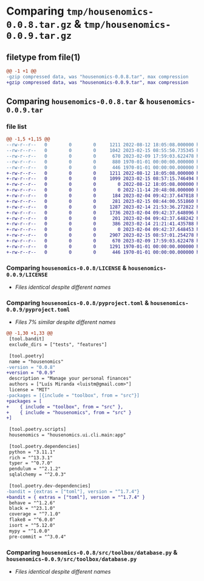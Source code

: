 # Comparing `tmp/housenomics-0.0.8.tar.gz` & `tmp/housenomics-0.0.9.tar.gz`

## filetype from file(1)

```diff
@@ -1 +1 @@
-gzip compressed data, was "housenomics-0.0.8.tar", max compression
+gzip compressed data, was "housenomics-0.0.9.tar", max compression
```

## Comparing `housenomics-0.0.8.tar` & `housenomics-0.0.9.tar`

### file list

```diff
@@ -1,5 +1,15 @@
--rw-r--r--   0        0        0     1211 2022-08-12 18:05:08.000000 housenomics-0.0.8/LICENSE
--rw-r--r--   0        0        0     1042 2023-02-15 08:55:50.735345 housenomics-0.0.8/pyproject.toml
--rw-r--r--   0        0        0      670 2023-02-09 17:59:03.622478 housenomics-0.0.8/src/toolbox/database.py
--rw-r--r--   0        0        0      880 1970-01-01 00:00:00.000000 housenomics-0.0.8/setup.py
--rw-r--r--   0        0        0      446 1970-01-01 00:00:00.000000 housenomics-0.0.8/PKG-INFO
+-rw-r--r--   0        0        0     1211 2022-08-12 18:05:08.000000 housenomics-0.0.9/LICENSE
+-rw-r--r--   0        0        0     1099 2023-02-15 08:57:15.746494 housenomics-0.0.9/pyproject.toml
+-rw-r--r--   0        0        0        0 2022-08-12 18:05:08.000000 housenomics-0.0.9/src/housenomics/__init__.py
+-rw-r--r--   0        0        0        0 2022-11-14 20:48:08.000000 housenomics-0.0.9/src/housenomics/application/__init__.py
+-rw-r--r--   0        0        0      184 2023-02-04 09:42:37.647818 housenomics-0.0.9/src/housenomics/application/import_transactions.py
+-rw-r--r--   0        0        0      281 2023-02-15 08:44:00.551860 housenomics-0.0.9/src/housenomics/application/list_transactions.py
+-rw-r--r--   0        0        0     1287 2023-02-14 21:53:36.272822 housenomics-0.0.9/src/housenomics/application/views/transactions.py
+-rw-r--r--   0        0        0     1736 2023-02-04 09:42:37.648096 housenomics-0.0.9/src/housenomics/infrastructure/cgd_csv_file.py
+-rw-r--r--   0        0        0      201 2023-02-04 09:42:37.648242 housenomics-0.0.9/src/housenomics/infrastructure/transactions.py
+-rw-r--r--   0        0        0      386 2023-02-14 21:21:41.435788 housenomics-0.0.9/src/housenomics/transaction.py
+-rw-r--r--   0        0        0        0 2023-02-04 09:42:37.648453 housenomics-0.0.9/src/housenomics/ui/cli/__init__.py
+-rw-r--r--   0        0        0     2907 2023-02-15 08:57:01.254278 housenomics-0.0.9/src/housenomics/ui/cli/main.py
+-rw-r--r--   0        0        0      670 2023-02-09 17:59:03.622478 housenomics-0.0.9/src/toolbox/database.py
+-rw-r--r--   0        0        0     1291 1970-01-01 00:00:00.000000 housenomics-0.0.9/setup.py
+-rw-r--r--   0        0        0      446 1970-01-01 00:00:00.000000 housenomics-0.0.9/PKG-INFO
```

### Comparing `housenomics-0.0.8/LICENSE` & `housenomics-0.0.9/LICENSE`

 * *Files identical despite different names*

### Comparing `housenomics-0.0.8/pyproject.toml` & `housenomics-0.0.9/pyproject.toml`

 * *Files 7% similar despite different names*

```diff
@@ -1,30 +1,33 @@
 [tool.bandit]
 exclude_dirs = ["tests", "features"]
 
 [tool.poetry]
 name = "housenomics"
-version = "0.0.8"
+version = "0.0.9"
 description = "Manage your personal finances"
 authors = ["Luís Miranda <luistm@gmail.com>"]
 license = "MIT"
-packages = [{include = "toolbox", from = "src"}]
+packages = [
+    { include = "toolbox", from = "src" },
+    { include = "housenomics", from = "src" }
+]
 
 [tool.poetry.scripts]
 housenomics = "housenomics.ui.cli.main:app"
 
 [tool.poetry.dependencies]
 python = "3.11.1"
 rich = "^13.3.1"
 typer = "^0.7.0"
 pendulum = "^2.1.2"
 sqlalchemy = "^2.0.3"
 
 [tool.poetry.dev-dependencies]
-bandit = {extras = ["toml"], version = "^1.7.4"}
+bandit = { extras = ["toml"], version = "^1.7.4" }
 behave = "^1.2.6"
 black = "^23.1.0"
 coverage = "^7.1.0"
 flake8 = "^6.0.0"
 isort = "^5.12.0"
 mypy = "^1.0.0"
 pre-commit = "^3.0.4"
```

### Comparing `housenomics-0.0.8/src/toolbox/database.py` & `housenomics-0.0.9/src/toolbox/database.py`

 * *Files identical despite different names*

